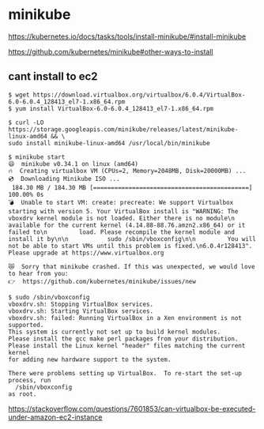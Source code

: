 # minikube

https://kubernetes.io/docs/tasks/tools/install-minikube/#install-minikube

https://github.com/kubernetes/minikube#other-ways-to-install


## cant install to ec2

```console
$ wget https://download.virtualbox.org/virtualbox/6.0.4/VirtualBox-6.0-6.0.4_128413_el7-1.x86_64.rpm
$ yum install VirtualBox-6.0-6.0.4_128413_el7-1.x86_64.rpm
```

```console
$ curl -LO https://storage.googleapis.com/minikube/releases/latest/minikube-linux-amd64 && \
sudo install minikube-linux-amd64 /usr/local/bin/minikube
``` 
```console
$ minikube start
😄  minikube v0.34.1 on linux (amd64)
🔥  Creating virtualbox VM (CPUs=2, Memory=2048MB, Disk=20000MB) ...
💿  Downloading Minikube ISO ...
 184.30 MB / 184.30 MB [============================================] 100.00% 0s
💣  Unable to start VM: create: precreate: We support Virtualbox starting with version 5. Your VirtualBox install is "WARNING: The vboxdrv kernel module is not loaded. Either there is no module\n         available for the current kernel (4.14.88-88.76.amzn2.x86_64) or it failed to\n         load. Please recompile the kernel module and install it by\n\n           sudo /sbin/vboxconfig\n\n         You will not be able to start VMs until this problem is fixed.\n6.0.4r128413". Please upgrade at https://www.virtualbox.org

😿  Sorry that minikube crashed. If this was unexpected, we would love to hear from you:
👉  https://github.com/kubernetes/minikube/issues/new
```


```console
$ sudo /sbin/vboxconfig
vboxdrv.sh: Stopping VirtualBox services.
vboxdrv.sh: Starting VirtualBox services.
vboxdrv.sh: failed: Running VirtualBox in a Xen environment is not supported.
This system is currently not set up to build kernel modules.
Please install the gcc make perl packages from your distribution.
Please install the Linux kernel "header" files matching the current kernel
for adding new hardware support to the system.

There were problems setting up VirtualBox.  To re-start the set-up process, run
  /sbin/vboxconfig
as root.
```

https://stackoverflow.com/questions/7601853/can-virtualbox-be-executed-under-amazon-ec2-instance
